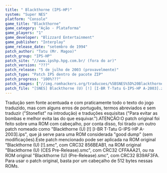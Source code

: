 ```yaml
---
title: " Blackthorne (IPS-HP)"
system: "Super NES"
platform: "Console"
game_title: "Blackthorne"
game_category: "Ação - Plataforma"
game_players: "1"
game_developer: "Blizzard Entertainment"
game_publisher: "Interplay"
game_release_date: "setembro de 1994"
patch_author: "Tatu (Mr. Magoo)"
patch_group: "IPS-HP"
patch_site: "//www.ipshp.hpg.com.br/ (fora do ar)"
patch_version: "???"
patch_release: "5 de julho de 2003 (provavelmente)"
patch_type: "Patch IPS dentro de pacote ZIP"
patch_progress: "100%???"
patch_images: ["//img.romhackers.org/traducoes/%5BSNES%5D%20Blackthorne%20-%20IPS-HP%20-%201.png","//img.romhackers.org/traducoes/%5BSNES%5D%20Blackthorne%20-%20IPS-HP%20-%202.png","//img.romhackers.org/traducoes/%5BSNES%5D%20Blackthorne%20-%20IPS-HP%20-%203.png"]
patch_file: "[SNES] Blackthorne (U) [!] [I-BR T-Tatu G-IPS-HP A-2003].zip"
---
```

Tradução sem fonte acentuada e com praticamente todo o texto do jogo traduzido, mas com alguns erros de português, termos abreviados e sem traduzir ("Stonefist" na introdução) e traduções esquisitas ("Para evitar as bombas e melhor evita las do que esquivar.").ATENÇÃO:O patch original foi feito sobre uma ROM com cabeçalho, por conta disso, foi tirado um outro patch nomeado como "Blackthorne (U) [!] [I-BR T-Tatu G-IPS-HP A-2003].ips", que já serve para uma ROM considerada "good dump" (sem modificações).Este patch mencionado pode ser aplicada na ROM original "Blackthorne (U) [!].smc", com CRC32 856BEAB1, na ROM original "Blackthorne (U) (CES Pre-Release).smc", com CRC32 CFFAAA21, ou na ROM original "Blackthorne (U) (Pre-Release).smc", com CRC32 B39AF3FA. Para usar o patch original, basta por um cabeçalho de 512 bytes nessas ROMs.